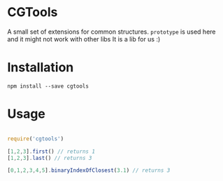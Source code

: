 # CGTools

A small set of extensions for common structures.
`prototype` is used here and it might not work with other libs
It is a lib for us :)

# Installation

```
npm install --save cgtools
```

# Usage

```js

require('cgtools')

[1,2,3].first() // returns 1
[1,2,3].last() // returns 3

[0,1,2,3,4,5].binaryIndexOfClosest(3.1) // returns 3

```
